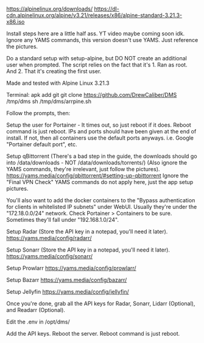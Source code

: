 https://alpinelinux.org/downloads/
https://dl-cdn.alpinelinux.org/alpine/v3.21/releases/x86/alpine-standard-3.21.3-x86.iso

Install steps here are a little half ass. YT video maybe coming soon idk. Ignore any YAMS commands, this version doesn't use YAMS. Just reference the pictures.

Do a standard setup with setup-alpine, but DO NOT create an additional user when prompted. The script relies on the fact that it's 1. Ran as root. And 2. That it's creating the first user.

Made and tested with Alpine Linux 3.21.3

Terminal:
apk add git
git clone https://github.com/DrewCaliber/DMS /tmp/dms
sh /tmp/dms/arrpine.sh

Follow the prompts, then:

Setup the user for Portainer - It times out, so just reboot if it does. Reboot command is just reboot. IPs and ports should have been given at the end of install. If not, then all containers use the default ports anyways. i.e. Google "Portainer default port", etc.

Setup qBittorrent (There's a bad step in the guide, the downloads should go into /data/downloads - NOT /data/downloads/torrents/) (Also ignore the YAMS commands, they're irrelevant, just follow the pictures).
https://yams.media/config/qbittorrent/#setting-up-qbittorrent
Ignore the "Final VPN Check" YAMS commands do not apply here, just the app setup pictures.

You'll also want to add the docker containers to the "Bypass authentication for clients in whitelisted IP subnets" under WebUI.
Usually they're under the "172.18.0.0/24" network. Check Portainer > Containers to be sure. Sometimes they'll fall under "192.168.1.0/24".

Setup Radar (Store the API key in a notepad, you'll need it later).
https://yams.media/config/radarr/

Setup Sonarr (Store the API key in a notepad, you'll need it later).
https://yams.media/config/sonarr/

Setup Prowlarr
https://yams.media/config/prowlarr/

Setup Bazarr
https://yams.media/config/bazarr/

Setup Jellyfin
https://yams.media/config/jellyfin/

Once you're done, grab all the API keys for Radar, Sonarr, Lidarr (Optional), and Readarr (Optional).

Edit the .env in /opt/dms/

Add the API keys. Reboot the server. Reboot command is just reboot.
